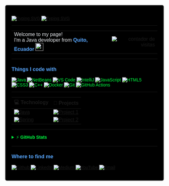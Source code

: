 <div style="font-family: 'Orbitron', sans-serif; background-color: #000000; color: #00FF41; padding: 20px; border-radius: 5px;">

[![Typing SVG](https://readme-typing-svg.demolab.com?font=Source%2BCode%2BPro&weight=600&size=60&duration=4963&pause=995&color=625C5EFB&background=FFFFFF&center=true&vCenter=true&width=1000&height=134&lines=Juan+Su%C3%A1rez;Project+Management;Software+Design)](https://git.io/typing-svg)
[![Typing SVG](https://readme-typing-svg.demolab.com?font=Source%2BCode%2BPro&weight=300&size=60&duration=4963&pause=995&color=625C5EFB&background=FFFFFF&center=true&vCenter=true&width=1287&height=134&lines=Software+Developer;Agile+Methodologies+(scrum+%26+xp);Principles%2C+Patterns+%26+Best+Practices)](https://git.io/typing-svg)

---

<p>
  <table>
    <tr>
      <td>
        <span style="color: #e1e4e8;">Welcome to my page! </br> I'm a Java developer from <b style="color: #58a6ff;"> Quito, Ecuador </b></span>
        <img src="https://cdn-icons-png.flaticon.com/512/16022/16022112.png" width="25" alt="Bandera Ecuador">
      </td>
      <td align="right">
        <img src="https://komarev.com/ghpvc/?username=juansuarezb&color=58a6ff" alt="contador de visitas">
      </td>
    </tr>
  </table>
</p>

---

<h3 style="color: #58a6ff;">Things I code with</h3>
<p>
  <!-- Java -->
  <img alt="Java" src="https://img.shields.io/badge/Java-ED8B00?style=for-the-badge&logo=openjdk&logoColor=white" />
  <!-- IDEs -->
  <img alt="NetBeans" src="https://img.shields.io/badge/NetBeans-1B6AC6?style=for-the-badge&logo=apache-netbeans-ide&logoColor=white" />
  <img alt="VS Code" src="https://img.shields.io/badge/VS_Code-007ACC?style=for-the-badge&logo=visual-studio-code&logoColor=white" />
  <img alt="IntelliJ" src="https://img.shields.io/badge/IntelliJ_IDEA-000000?style=for-the-badge&logo=intellij-idea&logoColor=white" />
  <!-- Web -->
  <img alt="JavaScript" src="https://img.shields.io/badge/JavaScript-F7DF1E?style=for-the-badge&logo=javascript&logoColor=black" />
  <img alt="HTML5" src="https://img.shields.io/badge/HTML5-E34F26?style=for-the-badge&logo=html5&logoColor=white" />
  <img alt="CSS3" src="https://img.shields.io/badge/CSS3-1572B6?style=for-the-badge&logo=css3&logoColor=white" />
  <!-- Otros -->
  <img alt="C++" src="https://img.shields.io/badge/C++-00599C?style=for-the-badge&logo=c%2B%2B&logoColor=white" />
  <img alt="Docker" src="https://img.shields.io/badge/Docker-2496ED?style=for-the-badge&logo=docker&logoColor=white" />
  <img alt="Git" src="https://img.shields.io/badge/Git-F05032?style=for-the-badge&logo=git&logoColor=white" />
  <img alt="GitHub Actions" src="https://img.shields.io/badge/GitHub_Actions-2088FF?style=for-the-badge&logo=github-actions&logoColor=white" />
</p>

---

| 💻 **Technology** | 🚀 **Projects** |
| - | - |
| [![Java](https://img.shields.io/badge/Java-ED8B00?style=flat-square&logo=openjdk&logoColor=white)](https://java.com) | [![Project 1](https://img.shields.io/badge/-My_Java_Project-0d1117?style=flat-square&logo=github&logoColor=white)](https://github.com/juansuarezb) |
| [![Spring](https://img.shields.io/badge/Spring-6DB33F?style=flat-square&logo=spring&logoColor=white)](https://spring.io/) | [![Project 2](https://img.shields.io/badge/-Spring_Project-0d1117?style=flat-square&logo=github&logoColor=white)](https://github.com/juansuarezb) |
---
<details>
    <summary>&#9889 <b>GitHub Stats</b></summary><br/>

[![Waren Gonzaga Github Stats](https://readme-stats.warengonzaga.com/api?username=warengonzaga&show_icons=true&count_private=true)](https://github.com/warengonzaga/github-readme-stats) [![Top Language](https://readme-stats.warengonzaga.com/api/top-langs?username=warengonzaga&layout=compact)](https://github.com/warengonzaga/github-readme-stats)

</details>

---
<h3 style="color: #58a6ff;">Where to find me</h3>
<p>
  <a href="https://github.com/juansuarezb" target="_blank">
    <img alt="Github" src="https://img.shields.io/badge/GitHub-%23121011.svg?style=for-the-badge&logo=github&logoColor=white" />
  </a>
  <a href="https://www.linkedin.com/in/suarezjuandb" target="_blank">
    <img alt="LinkedIn" src="https://img.shields.io/badge/linkedin-%230077B5.svg?style=for-the-badge&logo=linkedin&logoColor=white" />
  </a>
  <a href="https://medium.com/@juandisuarez87" target="_blank">
    <img alt="Medium" src="https://img.shields.io/badge/Medium-%23000000.svg?style=for-the-badge&logo=Medium&logoColor=white" />
  </a>
  <a href="https://youtube.com/@dsb8091" target="_blank">
    <img alt="YouTube" src="https://img.shields.io/badge/YouTube-%23FF0000.svg?style=for-the-badge&logo=YouTube&logoColor=white" />
  </a>
  <a href="mailto:juandisuarez87@hotmail.com">
    <img alt="Email" src="https://img.shields.io/badge/Email-D14836?style=for-the-badge&logo=gmail&logoColor=white" />
  </a>
</p>
</div>
